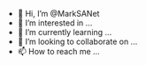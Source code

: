 - 👋 Hi, I’m @MarkSANet
- 👀 I’m interested in ...
- 🌱 I’m currently learning ...
- 💞️ I’m looking to collaborate on ...
- 📫 How to reach me ...

<!---
MarkSANet/MarkSANet is a ✨ special ✨ repository because its `README.md` (this file) appears on your GitHub profile.
You can click the Preview link to take a look at your changes.
--->